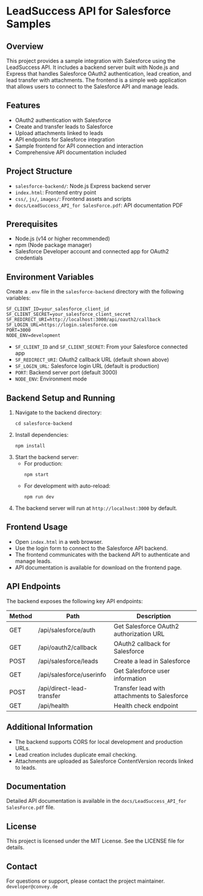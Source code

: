# LeadSuccess API for Salesforce Samples

## Overview
This project provides a sample integration with Salesforce using the LeadSuccess API. It includes a backend server built with Node.js and Express that handles Salesforce OAuth2 authentication, lead creation, and lead transfer with attachments. The frontend is a simple web application that allows users to connect to the Salesforce API and manage leads.

## Features
- OAuth2 authentication with Salesforce
- Create and transfer leads to Salesforce
- Upload attachments linked to leads
- API endpoints for Salesforce integration
- Sample frontend for API connection and interaction
- Comprehensive API documentation included

## Project Structure
- `salesforce-backend/`: Node.js Express backend server
- `index.html`: Frontend entry point
- `css/`, `js/`, `images/`: Frontend assets and scripts
- `docs/LeadSuccess_API_for SalesForce.pdf`: API documentation PDF

## Prerequisites
- Node.js (v14 or higher recommended)
- npm (Node package manager)
- Salesforce Developer account and connected app for OAuth2 credentials

## Environment Variables
Create a `.env` file in the `salesforce-backend` directory with the following variables:

```
SF_CLIENT_ID=your_salesforce_client_id
SF_CLIENT_SECRET=your_salesforce_client_secret
SF_REDIRECT_URI=http://localhost:3000/api/oauth2/callback
SF_LOGIN_URL=https://login.salesforce.com
PORT=3000
NODE_ENV=development
```

- `SF_CLIENT_ID` and `SF_CLIENT_SECRET`: From your Salesforce connected app
- `SF_REDIRECT_URI`: OAuth2 callback URL (default shown above)
- `SF_LOGIN_URL`: Salesforce login URL (default is production)
- `PORT`: Backend server port (default 3000)
- `NODE_ENV`: Environment mode

## Backend Setup and Running
1. Navigate to the backend directory:
   ```
   cd salesforce-backend
   ```
2. Install dependencies:
   ```
   npm install
   ```
3. Start the backend server:
   - For production:
     ```
     npm start
     ```
   - For development with auto-reload:
     ```
     npm run dev
     ```
4. The backend server will run at `http://localhost:3000` by default.

## Frontend Usage
- Open `index.html` in a web browser.
- Use the login form to connect to the Salesforce API backend.
- The frontend communicates with the backend API to authenticate and manage leads.
- API documentation is available for download on the frontend page.

## API Endpoints
The backend exposes the following key API endpoints:

| Method | Path                      | Description                                  |
|--------|---------------------------|----------------------------------------------|
| GET    | /api/salesforce/auth      | Get Salesforce OAuth2 authorization URL     |
| GET    | /api/oauth2/callback      | OAuth2 callback for Salesforce               |
| POST   | /api/salesforce/leads     | Create a lead in Salesforce                   |
| GET    | /api/salesforce/userinfo  | Get Salesforce user information              |
| POST   | /api/direct-lead-transfer | Transfer lead with attachments to Salesforce|
| GET    | /api/health               | Health check endpoint                         |

## Additional Information
- The backend supports CORS for local development and production URLs.
- Lead creation includes duplicate email checking.
- Attachments are uploaded as Salesforce ContentVersion records linked to leads.

## Documentation
Detailed API documentation is available in the `docs/LeadSuccess_API_for SalesForce.pdf` file.

## License
This project is licensed under the MIT License. See the LICENSE file for details.

## Contact
For questions or support, please contact the project maintainer. `developer@convey.de`
